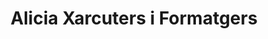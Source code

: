 ---
title: "Alicia Xarcuters i Formatgers"
url: /sant-andreu-de-la-barca/alicia-xarcuters-i-formatgers/
shop: Metzgerei
---